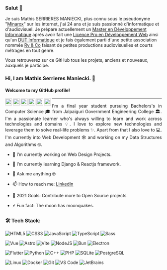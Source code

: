 ### Salut 👋
Je suis Mathis SERRIERES MANIECKI, plus connu sous le pseudonyme "[Minarox](https://www.youtube.com/channel/UCznR2syShlluEzWRoD7XZRQ)" sur les internet, j'ai 24 ans et je suis passionné d'informatique et d'audiovisuel.
Je prépare actuellement un [Master en Développement Informatique](https://www.epsi.fr/programmes/ingenierie-informatique/) après avoir fait une [Licence Pro en Développement Web](https://iut.univ-amu.fr/diplomes/licence-professionnelle-application-developpement-web-bigdata-ecommerce) ainsi qu'un [DUT Informatique](https://iut.univ-tlse3.fr/dut-informatique) et je fais également parti d'une petite association nommée [Rv & Co](https://www.youtube.com/channel/UCbTaxj24z8viOFR6NXMKurQ) faisant de petites productions audiovisuelles et courts métrages en tout genre.

Vous retrouverez sur ce GitHub tous les projets, anciens et nouveaux, auxquels je participe.



### Hi, I am Mathis Serrieres Maniecki. 👋

#### Welcome to my GitHub profile!

<div>

[<img align="left" alt="Minarox | YouTube" width="22px" src="https://cdn.jsdelivr.net/npm/simple-icons@v3/icons/youtube.svg" />](https://youtube.com/@Minarox)
[<img align="left" alt="Minarox | Twitch" width="22px" src="https://cdn.jsdelivr.net/npm/simple-icons@v3/icons/twitch.svg" />](https://twitch.tv/minarox)
[<img align="left" alt="Minarox | X" width="22px" src="https://cdn.jsdelivr.net/npm/simple-icons@v3/icons/twitter.svg" />](https://x.com/@Minarox_)
[<img align="left" alt="Minarox | Instagram" width="22px" src="https://cdn.jsdelivr.net/npm/simple-icons@v3/icons/instagram.svg" />](https://instagram.com/minarox_)
[<img align="left" alt="Minarox | LinkedIn" width="22px" src="https://cdn.jsdelivr.net/npm/simple-icons@v3/icons/linkedin.svg" />](https://linkedin.com/in/mathis-sm)
[<img align="left" alt="Minarox | Email" width="22px" src="https://cdn.jsdelivr.net/npm/simple-icons@v3/icons/gmail.svg" />](mailto:contact@minarox.fr)

</div>

---
<div style="text-align: justify"> 

I'm a final year student pursuing Bachelors's in Computer Science 🎓 from Jalpaiguri Government Engineering College 🏛. I'm a passionate learner who's always willing to learn and work across technologies and domains 💡. I love to explore new technologies and leverage them to solve real-life problems ✨. Apart from that I also love to 💻. I'm currently into Web Development 🕸️ and working on my Data Structures and Algorithms 🤓.

</div>

<!--<img align="right" height="270px" alt="GIF" src="https://i.pinimg.com/originals/e4/26/70/e426702edf874b181aced1e2fa5c6cde.gif" />-->

- 🔭 I’m currently working on Web Design Projects.

- 🌱 I’m currently learning Django & Reactjs framework.

- 💬 Ask me anything 🤓

- 📫 How to reach me: [LinkedIn](https://www.linkedin.com/in/mathis-sm/)

- 🥅 2021 Goals: Contribute more to Open Source projects

- ⚡ Fun fact: The moon has moonquakes.

### 🛠 Tech Stack:

![HTML5](https://img.shields.io/badge/-HTML-232323?logo=html5)
![CSS3](https://img.shields.io/badge/-CSS-232323?logo=css3)
![JavaScript](https://img.shields.io/badge/-JavaScript-232323?logo=javascript)
![TypeScript](https://img.shields.io/badge/-TypeScript-232323?logo=typescript)
![Sass](https://img.shields.io/badge/-Sass-232323?logo=sass)

![Vue](https://img.shields.io/badge/-Vue-232323?logo=vue.js)
![Astro](https://img.shields.io/badge/-Astro-232323?logo=astro)
![Vite](https://img.shields.io/badge/-Vite-232323?logo=vite)
![NodeJS](https://img.shields.io/badge/-NodeJS-232323?logo=node.js)
![Bun](https://img.shields.io/badge/-Bun-232323?logo=bun)
![Electron](https://img.shields.io/badge/-Electron-232323?logo=electron)

![Flutter](https://img.shields.io/badge/-Flutter-232323?logo=flutter)
![Python](https://img.shields.io/badge/-Python-232323?logo=python)
![C++](https://img.shields.io/badge/-C++-232323?logo=cplusplus)
![PHP](https://img.shields.io/badge/-PHP-232323?logo=php)
![SQLite](https://img.shields.io/badge/-SQLite-232323?logo=sqlite)
![PostgreSQL](https://img.shields.io/badge/-PostgreSQL-232323?logo=PostgreSQL)

![Linux](https://img.shields.io/badge/-Linux-232323?logo=linux)
![Docker](https://img.shields.io/badge/-Docker-232323?logo=docker)
![Git](https://img.shields.io/badge/-Git-232323?logo=git)
![VS Code](https://img.shields.io/badge/-VS%20Code-232323?logo=visual-studio-code)
![JetBrains](https://img.shields.io/badge/-JetBrains-232323?logo=jetbrains)
